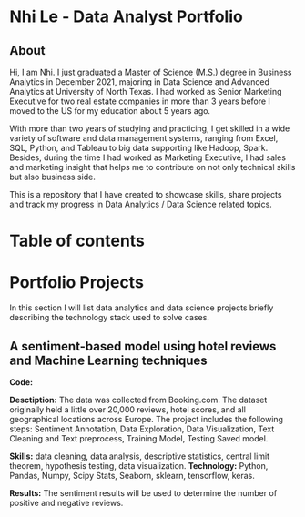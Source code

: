 # Nhi Le - Data Analyst Portfolio
## About
Hi, I am Nhi. I just graduated a Master of Science (M.S.) degree in Business Analytics in December 2021, majoring in Data Science and Advanced Analytics at University of North Texas. I had worked as Senior Marketing Executive for two real estate companies in more than 3 years before I moved to the US for my education about 5 years ago.

With more than two years of studying and practicing, I get skilled in a wide variety of software and data management systems, ranging from Excel, SQL, Python, and Tableau to big data supporting like Hadoop, Spark. Besides, during the time I had worked as Marketing Executive, I had sales and marketing insight that helps me to contribute on not only technical skills but also business side. 

This is a repository that I have created to showcase skills, share projects and track my progress in Data Analytics / Data Science related topics.

# Table of contents

# Portfolio Projects
In this section I will list data analytics and data science projects briefly describing the technology stack used to solve cases.

## A sentiment-based model using hotel reviews and Machine Learning techniques
**Code:**

**Desctiption:** The data was collected from Booking.com. The dataset originally held a little over 20,000 reviews, hotel scores, and all geographical locations across Europe. The project includes the following steps: Sentiment Annotation, Data Exploration, Data Visualization, Text Cleaning and Text preprocess, Training Model, Testing Saved model. 

**Skills:** data cleaning, data analysis, descriptive statistics, central limit theorem, hypothesis testing, data visualization.
**Technology:** Python, Pandas, Numpy, Scipy Stats, Seaborn, sklearn, tensorflow, keras. 

**Results:** The sentiment results will be used to determine the number of positive and negative reviews.


